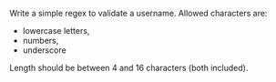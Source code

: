 Write a simple regex to validate a username. Allowed characters are:

- lowercase letters,
- numbers,
- underscore

Length should be between 4 and 16 characters (both included).
